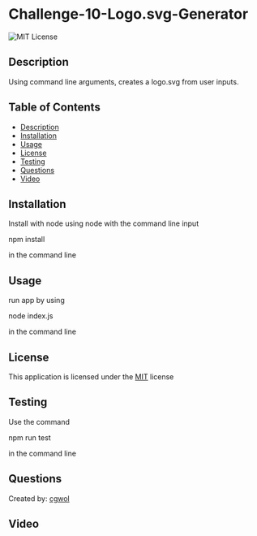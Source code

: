 # Challenge-10-Logo.svg-Generator
![MIT License](https://img.shields.io/badge/license-MIT-blue)

## Description 
  Using command line arguments, creates a logo.svg from user inputs.

## Table of Contents
  
  - [Description](#description)
  - [Installation](#installation)
  - [Usage](#usage)
  - [License](#license)
  - [Testing](#testing)
  - [Questions](#questions)
  - [Video](#video)

## Installation
  Install with node using node with the command line input 
  
  npm install

  in the command line

## Usage
  run app by using 
  
  node index.js

  in the command line

## License
  This application is licensed under the [MIT](https://choosealicense.com/licenses/mit/) license
  
## Testing
  Use the command 

  npm run test

  in the command line
  
## Questions
  Created by: [cgwol](https://github.com/cgwol/)

## Video

